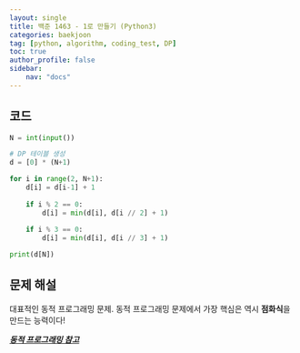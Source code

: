 ```yaml
---
layout: single
title: 백준 1463 - 1로 만들기 (Python3)
categories: baekjoon
tag: [python, algorithm, coding_test, DP]
toc: true 
author_profile: false
sidebar:
    nav: "docs"
---
```


## 코드

```python
N = int(input())

# DP 테이블 생성
d = [0] * (N+1)

for i in range(2, N+1):
    d[i] = d[i-1] + 1
    
    if i % 2 == 0:
        d[i] = min(d[i], d[i // 2] + 1)
        
    if i % 3 == 0:
        d[i] = min(d[i], d[i // 3] + 1)

print(d[N])
```



## 문제 해설

대표적인 동적 프로그래밍 문제. 동적 프로그래밍 문제에서 가장 핵심은 역시 **점화식**을 만드는 능력이다!

***[동적 프로그래밍 참고](https://yangwon-park.github.io/cote/Cote_Dynamic_Programming/)***

